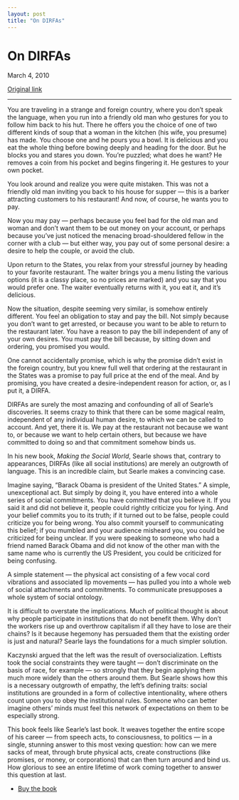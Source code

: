 ```yaml
---
layout: post
title: "On DIRFAs"
---
```

On DIRFAs
=========

March 4, 2010

[Original link](http://www.aaronsw.com/weblog/dirfas)

* * * * *

You are traveling in a strange and foreign country, where you don’t
speak the language, when you run into a friendly old man who gestures
for you to follow him back to his hut. There he offers you the choice of
one of two different kinds of soup that a woman in the kitchen (his
wife, you presume) has made. You choose one and he pours you a bowl. It
is delicious and you eat the whole thing before bowing deeply and
heading for the door. But he blocks you and stares you down. You’re
puzzled; what does he want? He removes a coin from his pocket and begins
fingering it. He gestures to your own pocket.

You look around and realize you were quite mistaken. This was not a
friendly old man inviting you back to his house for supper — this is a
barker attracting customers to his restaurant! And now, of course, he
wants you to pay.

Now you may pay — perhaps because you feel bad for the old man and woman
and don’t want them to be out money on your account, or perhaps because
you’ve just noticed the menacing broad-shouldered fellow in the corner
with a club — but either way, you pay out of some personal desire: a
desire to help the couple, or avoid the club.

Upon return to the States, you relax from your stressful journey by
heading to your favorite restaurant. The waiter brings you a menu
listing the various options (it is a classy place, so no prices are
marked) and you say that you would prefer one. The waiter eventually
returns with it, you eat it, and it’s delicious.

Now the situation, despite seeming very similar, is somehow entirely
different. You feel an obligation to stay and pay the bill. Not simply
because you don’t want to get arrested, or because you want to be able
to return to the restaurant later. You have a reason to pay the bill
independent of any of your own desires. You must pay the bill because,
by sitting down and ordering, you promised you would.

One cannot accidentally promise, which is why the promise didn’t exist
in the foreign country, but you knew full well that ordering at the
restaurant in the States was a promise to pay full price at the end of
the meal. And by promising, you have created a desire-independent reason
for action, or, as I put it, a DIRFA.

DIRFAs are surely the most amazing and confounding of all of Searle’s
discoveries. It seems crazy to think that there can be some magical
realm, independent of any individual human desire, to which we can be
called to account. And yet, there it is. We pay at the restaurant not
because we want to, or because we want to help certain others, but
because we have committed to doing so and that commitment somehow binds
us.

In his new book, *Making the Social World*, Searle shows that, contrary
to appearances, DIRFAs (like all social institutions) are merely an
outgrowth of language. This is an incredible claim, but Searle makes a
convincing case.

Imagine saying, “Barack Obama is president of the United States.” A
simple, unexceptional act. But simply by doing it, you have entered into
a whole series of social commitments. You have committed that you
believe it. If you said it and did not believe it, people could rightly
criticize you for lying. And your belief commits you to its truth; if it
turned out to be false, people could criticize you for being wrong. You
also commit yourself to communicating this belief; if you mumbled and
your audience misheard you, you could be criticized for being unclear.
If you were speaking to someone who had a friend named Barack Obama and
did not know of the other man with the same name who is currently the US
President, you could be criticized for being confusing.

A simple statement — the physical act consisting of a few vocal cord
vibrations and associated lip movements — has pulled you into a whole
web of social attachments and commitments. To communicate presupposes a
whole system of social ontology.

It is difficult to overstate the implications. Much of political thought
is about why people participate in institutions that do not benefit
them. Why don’t the workers rise up and overthrow capitalism if all they
have to lose are their chains? Is it because hegemony has persuaded them
that the existing order is just and natural? Searle lays the foundations
for a much simpler solution.

Kaczynski argued that the left was the result of oversocialization.
Leftists took the social constraints they were taught — don’t
discriminate on the basis of race, for example — so strongly that they
begin applying them much more widely than the others around them. But
Searle shows how this is a necessary outgrowth of empathy, the left’s
defining traits: social institutions are grounded in a form of
collective intentionality, where others count upon you to obey the
institutional rules. Someone who can better imagine others’ minds must
feel this network of expectations on them to be especially strong.

This book feels like Searle’s last book. It weaves together the entire
scope of his career — from speech acts, to consciousness, to politics —
in a single, stunning answer to this most vexing question: how can we
mere sacks of meat, through brute physical acts, create constructions
(like promises, or money, or corporations) that can then turn around and
bind us. How glorious to see an entire lifetime of work coming together
to answer this question at last.

-   [Buy the book](http://books.theinfo.org/go/0195396170)

